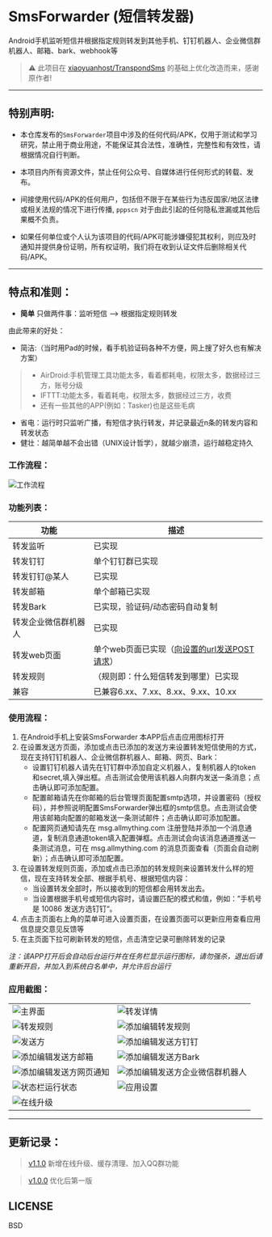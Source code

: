 # SmsForwarder (短信转发器) 

Android手机监听短信并根据指定规则转发到其他手机、钉钉机器人、企业微信群机器人、邮箱、bark、webhook等

> ⚠ 此项目在 [xiaoyuanhost/TranspondSms](https://github.com/xiaoyuanhost/TranspondSms) 的基础上优化改造而来，感谢原作者!

--------

## 特别声明:

* 本仓库发布的`SmsForwarder`项目中涉及的任何代码/APK，仅用于测试和学习研究，禁止用于商业用途，不能保证其合法性，准确性，完整性和有效性，请根据情况自行判断。

* 本项目内所有资源文件，禁止任何公众号、自媒体进行任何形式的转载、发布。

* 间接使用代码/APK的任何用户，包括但不限于在某些行为违反国家/地区法律或相关法规的情况下进行传播, `pppscn` 对于由此引起的任何隐私泄漏或其他后果概不负责。

* 如果任何单位或个人认为该项目的代码/APK可能涉嫌侵犯其权利，则应及时通知并提供身份证明，所有权证明，我们将在收到认证文件后删除相关代码/APK。

--------

## 特点和准则：

* **简单** 只做两件事：监听短信 --> 根据指定规则转发

由此带来的好处：
* 简洁:（当时用Pad的时候，看手机验证码各种不方便，网上搜了好久也有解决方案）
> + AirDroid:手机管理工具功能太多，看着都耗电，权限太多，数据经过三方，账号分级
> + IFTTT:功能太多，看着耗电，权限太多，数据经过三方，收费
> + 还有一些其他的APP(例如：Tasker)也是这些毛病
* 省电：运行时只监听广播，有短信才执行转发，并记录最近n条的转发内容和转发状态
* 健壮：越简单越不会出错（UNIX设计哲学），就越少崩溃，运行越稳定持久

### 工作流程：
![工作流程](pic/showpic.png "工作流程")  


### 功能列表：
|  功能   | 描述  |
|  ----  | ----  |
| 转发监听  | 已实现 |
| 转发钉钉  | 单个钉钉群已实现 |
| 转发钉钉@某人  | 已实现 |
| 转发邮箱  | 单个邮箱已实现 |
| 转发Bark  | 已实现，验证码/动态密码自动复制 |
| 转发企业微信群机器人  | 已实现 |
| 转发web页面  | 单个web页面已实现（[向设置的url发送POST请求](doc/POST_WEB.md)） |
| 转发规则  | （规则即：什么短信转发到哪里）已实现 |
| 兼容  |  已兼容6.xx、7.xx、8.xx、9.xx、10.xx  |


### 使用流程：
1. 在Android手机上安装SmsForwarder 本APP后点击应用图标打开
2. 在设置发送方页面，添加或点击已添加的发送方来设置转发短信使用的方式，现在支持钉钉机器人、企业微信群机器人、邮箱、网页、Bark：
   + 设置钉钉机器人请先在钉钉群中添加自定义机器人，复制机器人的token和secret,填入弹出框。点击测试会使用该机器人向群内发送一条消息；点击确认即可添加配置。
   + 配置邮箱请先在你邮箱的后台管理页面配置smtp选项，并设置密码（授权码），并参照说明配置SmsForwarder弹出框的smtp信息。点击测试会使用该邮箱向配置的邮箱发送一条测试邮件；点击确认即可添加配置。
   + 配置网页通知请先在 msg.allmything.com 注册登陆并添加一个消息通道，复制消息通道token填入配置弹框。点击测试会向该消息通道推送一条测试消息，可在 msg.allmything.com 的消息页面查看（页面会自动刷新）；点击确认即可添加配置。
3. 在设置转发规则页面，添加或点击已添加的转发规则来设置转发什么样的短信，现在支持转发全部、根据手机号、根据短信内容：
   + 当设置转发全部时，所以接收到的短信都会用转发出去。
   + 当设置根据手机号或短信内容时，请设置匹配的模式和值，例如：”手机号 是 10086 发送方选钉钉“。
4. 点击主页面右上角的菜单可进入设置页面，在设置页面可以更新应用查看应用信息提交意见反馈等
5. 在主页面下拉可刷新转发的短信，点击清空记录可删除转发的记录


*注：该APP打开后会自动后台运行并在任务栏显示运行图标，请勿强杀，退出后请重新开启，并加入到系统白名单中，并允许后台运行*  


### 应用截图：

| | |
|  ----  | ----  |
| ![主界面](pic/main.png "应用主界面") | ![转发详情](pic/maindetail.png "转发详情") |
| ![转发规则](pic/rule.png "转发规则") | ![添加编辑转发规则](pic/ruleset.png "添加编辑转发规则") |
| ![发送方](pic/sender.png "发送方") | ![添加编辑发送方钉钉](pic/sendersetdingding.png "添加编辑发送方钉钉") |
| ![添加编辑发送方邮箱](pic/sendersetemail.png "添加编辑发送方邮箱") | ![添加编辑发送方Bark](pic/sendersetbark.png "添加编辑发送方Bark") |
| ![添加编辑发送方网页通知](pic/sendersetwebnotify.png "添加编辑发送方网页通知") | ![添加编辑发送方企业微信群机器人](pic/sendersetqywechat.png "添加编辑发送方企业微信群机器人") |
| ![状态栏运行状态](pic/taskbar.png "状态栏运行状态") | ![应用设置](pic/setting.png "应用设置") |
| ![在线升级](pic/update.png "在线升级") |  |

--------

## 更新记录：

> [v1.1.0](app/release/SmsForwarder_release_20210214_1.1.0.apk) 新增在线升级、缓存清理、加入QQ群功能

> [v1.0.0](app/release/SmsForwarder_release_20210213_1.0.0.apk) 优化后第一版


## LICENSE    
BSD
